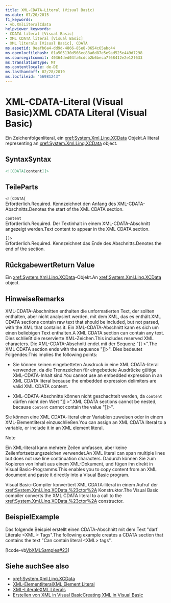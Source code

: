 ```yaml
---
title: XML-CDATA-Literal (Visual Basic)
ms.date: 07/20/2015
f1_keywords:
- vb.XmlLiteralCdata
helpviewer_keywords:
- CDATA literal [Visual Basic]
- XML CDATA literal [Visual Basic]
- XML literals [Visual Basic], CDATA
ms.assetid: 9eafb6a4-dd9d-4866-85e8-0654c65abc44
ms.openlocfilehash: 01a505130d566ec88a6d87e5e9ad525e449d7298
ms.sourcegitcommit: 40364ded04fa6cdcb2b6beca7f68412e2e12f633
ms.translationtype: MT
ms.contentlocale: de-DE
ms.lasthandoff: 02/28/2019
ms.locfileid: "56981243"
---
```

# <a name="xml-cdata-literal-visual-basic"></a><span data-ttu-id="789f3-102">XML-CDATA-Literal (Visual Basic)</span><span class="sxs-lookup"><span data-stu-id="789f3-102">XML CDATA Literal (Visual Basic)</span></span>
<span data-ttu-id="789f3-103">Ein Zeichenfolgenliteral, ein <xref:System.Xml.Linq.XCData> Objekt.</span><span class="sxs-lookup"><span data-stu-id="789f3-103">A literal representing an <xref:System.Xml.Linq.XCData> object.</span></span>  
  
## <a name="syntax"></a><span data-ttu-id="789f3-104">Syntax</span><span class="sxs-lookup"><span data-stu-id="789f3-104">Syntax</span></span>  
  
```xml  
<![CDATA[content]]>  
```  
  
## <a name="parts"></a><span data-ttu-id="789f3-105">Teile</span><span class="sxs-lookup"><span data-stu-id="789f3-105">Parts</span></span>  
 `<![CDATA[`  
 <span data-ttu-id="789f3-106">Erforderlich.</span><span class="sxs-lookup"><span data-stu-id="789f3-106">Required.</span></span> <span data-ttu-id="789f3-107">Kennzeichnet den Anfang des XML-CDATA-Abschnitts.</span><span class="sxs-lookup"><span data-stu-id="789f3-107">Denotes the start of the XML CDATA section.</span></span>  
  
 `content`  
 <span data-ttu-id="789f3-108">Erforderlich.</span><span class="sxs-lookup"><span data-stu-id="789f3-108">Required.</span></span> <span data-ttu-id="789f3-109">Der Textinhalt in einem XML-CDATA-Abschnitt angezeigt werden.</span><span class="sxs-lookup"><span data-stu-id="789f3-109">Text content to appear in the XML CDATA section.</span></span>  
  
 `]]>`  
 <span data-ttu-id="789f3-110">Erforderlich.</span><span class="sxs-lookup"><span data-stu-id="789f3-110">Required.</span></span> <span data-ttu-id="789f3-111">Kennzeichnet das Ende des Abschnitts.</span><span class="sxs-lookup"><span data-stu-id="789f3-111">Denotes the end of the section.</span></span>  
  
## <a name="return-value"></a><span data-ttu-id="789f3-112">Rückgabewert</span><span class="sxs-lookup"><span data-stu-id="789f3-112">Return Value</span></span>  
 <span data-ttu-id="789f3-113">Ein <xref:System.Xml.Linq.XCData>-Objekt.</span><span class="sxs-lookup"><span data-stu-id="789f3-113">An <xref:System.Xml.Linq.XCData> object.</span></span>  
  
## <a name="remarks"></a><span data-ttu-id="789f3-114">Hinweise</span><span class="sxs-lookup"><span data-stu-id="789f3-114">Remarks</span></span>  
 <span data-ttu-id="789f3-115">XML-CDATA-Abschnitten enthalten die unformatierten Text, der sollten enthalten, aber nicht analysiert werden, mit dem XML, das es enthält.</span><span class="sxs-lookup"><span data-stu-id="789f3-115">XML CDATA sections contain raw text that should be included, but not parsed, with the XML that contains it.</span></span> <span data-ttu-id="789f3-116">Ein XML-CDATA-Abschnitt kann es sich um einen beliebigen Text enthalten.</span><span class="sxs-lookup"><span data-stu-id="789f3-116">A XML CDATA section can contain any text.</span></span> <span data-ttu-id="789f3-117">Dies schließt die reservierte XML-Zeichen.</span><span class="sxs-lookup"><span data-stu-id="789f3-117">This includes reserved XML characters.</span></span> <span data-ttu-id="789f3-118">Die XML-CDATA-Abschnitt endet mit der Sequenz "]] >".</span><span class="sxs-lookup"><span data-stu-id="789f3-118">The XML CDATA section ends with the sequence "]]>".</span></span> <span data-ttu-id="789f3-119">Dies bedeutet Folgendes:</span><span class="sxs-lookup"><span data-stu-id="789f3-119">This implies the following points:</span></span>  
  
-   <span data-ttu-id="789f3-120">Sie können keinen eingebetteten Ausdruck in eine XML CDATA-literal verwenden, da die Trennzeichen für eingebettete Ausdrücke gültige XML-CDATA-Inhalt sind.</span><span class="sxs-lookup"><span data-stu-id="789f3-120">You cannot use an embedded expression in an XML CDATA literal because the embedded expression delimiters are valid XML CDATA content.</span></span>  
  
-   <span data-ttu-id="789f3-121">XML-CDATA-Abschnitte können nicht geschachtelt werden, da `content` dürfen nicht den Wert "]] >".</span><span class="sxs-lookup"><span data-stu-id="789f3-121">XML CDATA sections cannot be nested, because `content` cannot contain the value "]]>".</span></span>  
  
 <span data-ttu-id="789f3-122">Sie können eine XML CDATA-literal einer Variablen zuweisen oder in einem XML-Elementliteral einzuschließen.</span><span class="sxs-lookup"><span data-stu-id="789f3-122">You can assign an XML CDATA literal to a variable, or include it in an XML element literal.</span></span>  
  
> [!NOTE]
>  <span data-ttu-id="789f3-123">Ein XML-literal kann mehrere Zeilen umfassen, aber keine Zeilenfortsetzungszeichen verwendet.</span><span class="sxs-lookup"><span data-stu-id="789f3-123">An XML literal can span multiple lines but does not use line continuation characters.</span></span> <span data-ttu-id="789f3-124">Dadurch können Sie zum Kopieren von Inhalt aus einem XML-Dokument, und fügen ihn direkt in Visual Basic-Programms.</span><span class="sxs-lookup"><span data-stu-id="789f3-124">This enables you to copy content from an XML document and paste it directly into a Visual Basic program.</span></span>  
  
 <span data-ttu-id="789f3-125">Visual Basic-Compiler konvertiert XML CDATA-literal in einem Aufruf der <xref:System.Xml.Linq.XCData.%23ctor%2A> Konstruktor.</span><span class="sxs-lookup"><span data-stu-id="789f3-125">The Visual Basic compiler converts the XML CDATA literal to a call to the <xref:System.Xml.Linq.XCData.%23ctor%2A> constructor.</span></span>  
  
## <a name="example"></a><span data-ttu-id="789f3-126">Beispiel</span><span class="sxs-lookup"><span data-stu-id="789f3-126">Example</span></span>  
 <span data-ttu-id="789f3-127">Das folgende Beispiel erstellt einen CDATA-Abschnitt mit dem Text "darf Literale \<XML > Tags".</span><span class="sxs-lookup"><span data-stu-id="789f3-127">The following example creates a CDATA section that contains the text "Can contain literal \<XML> tags".</span></span>  
  
 [!code-vb[VbXMLSamples#23](~/samples/snippets/visualbasic/VS_Snippets_VBCSharp/VbXMLSamples/VB/XMLSamples11.vb#23)]  
  
## <a name="see-also"></a><span data-ttu-id="789f3-128">Siehe auch</span><span class="sxs-lookup"><span data-stu-id="789f3-128">See also</span></span>
- <xref:System.Xml.Linq.XCData>
- [<span data-ttu-id="789f3-129">XML-Elementliteral</span><span class="sxs-lookup"><span data-stu-id="789f3-129">XML Element Literal</span></span>](../../../visual-basic/language-reference/xml-literals/xml-element-literal.md)
- [<span data-ttu-id="789f3-130">XML-Literale</span><span class="sxs-lookup"><span data-stu-id="789f3-130">XML Literals</span></span>](../../../visual-basic/language-reference/xml-literals/index.md)
- [<span data-ttu-id="789f3-131">Erstellen von XML in Visual Basic</span><span class="sxs-lookup"><span data-stu-id="789f3-131">Creating XML in Visual Basic</span></span>](../../../visual-basic/programming-guide/language-features/xml/creating-xml.md)
